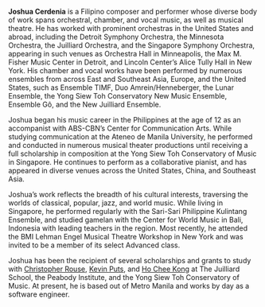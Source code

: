 **Joshua Cerdenia** is a Filipino composer and performer whose diverse body of work spans orchestral, chamber, and vocal music, as well as musical theatre. He has worked with prominent orchestras in the United States and abroad, including the Detroit Symphony Orchestra, the Minnesota Orchestra, the Juilliard Orchestra, and the Singapore Symphony Orchestra, appearing in such venues as Orchestra Hall in Minneapolis, the Max M. Fisher Music Center in Detroit, and Lincoln Center’s Alice Tully Hall in New York. His chamber and vocal works have been performed by numerous ensembles from across East and Southeast Asia, Europe, and the United States, such as Ensemble TIMF, Duo Amrein/Henneberger, the Lunar Ensemble, the Yong Siew Toh Conservatory New Music Ensemble, Ensemble Gô, and the New Juilliard Ensemble.

Joshua began his music career in the Philippines at the age of 12 as an accompanist with ABS-CBN’s Center for Communication Arts. While studying communication at the Ateneo de Manila University, he performed and conducted in numerous musical theater productions until receiving a full scholarship in composition at the Yong Siew Toh Conservatory of Music in Singapore. He continues to perform as a collaborative pianist, and has appeared in diverse venues across the United States, China, and Southeast Asia.

Joshua’s work reflects the breadth of his cultural interests, traversing the worlds of classical, popular, jazz, and world music. While living in Singapore, he performed regularly with the Sari-Sari Philippine Kulintang Ensemble, and studied gamelan with the Center for World Music in Bali, Indonesia with leading teachers in the region. Most recently, he attended the BMI Lehman Engel Musical Theatre Workshop in New York and was invited to be a member of its select Advanced class.

Joshua has been the recipient of several scholarships and grants to study with [Christopher Rouse](http://christopherrouse.com), [Kevin Puts](http://kevinputs.com), and [Ho Chee Kong](http://hocheekong.com) at The Juilliard School, the Peabody Institute, and the Yong Siew Toh Conservatory of Music. At present, he is based out of Metro Manila and works by day as a software engineer.